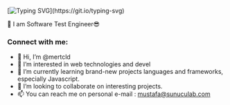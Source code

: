  

<!--
**mertcld/mertcld** is a ✨ _special_ ✨ repository because its `README.md` (this file) appears on your GitHub profile.

Here are some ideas to get you started:

- 🔭 I’m currently working on ...
- 🌱 I’m currently learning ...
- 👯 I’m looking to collaborate on ...
- 🤔 I’m looking for help with ...
- 💬 Ask me about ...
- 📫 How to reach me: ...
- 😄 Pronouns: ...
- ⚡ Fun fact: ...
-->


[![Typing SVG](https://readme-typing-svg.herokuapp.com/?color=%2336BCF7&lines=Hi+there+%F0%9F%91%8B;My+name+is+Emre+Doğangün.;Nice+to+meet+you.)](https://git.io/typing-svg)
<div align="left"> 
👯 I am Software Test Engineer😎

</div>
<h3 align="left">Connect with me:</h3>

- 👋 Hi, I’m @mertcld
- 👀 I’m interested in web technologies and devel
- 🌱 I’m currently learning brand-new projects languages and frameworks, especially Javascript.
- 💞️ I’m looking to collaborate on interesting projects.
- 📫 You can reach me on personal e-mail : mustafa@sunuculab.com



